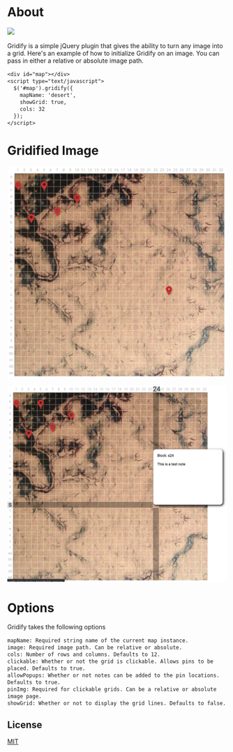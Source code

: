 # About

![](repo-images/faceoff.png)

Gridify is a simple jQuery plugin that gives the ability to turn any image into a grid. Here's an example of how to initialize Gridify on an image. You can pass in either a relative or absolute image path.

```
<div id="map"></div>
<script type="text/javascript">
  $('#map').gridify({
    mapName: 'desert',
    showGrid: true,
    cols: 32
  });
</script>
```

# Gridified Image

![](repo-images/desert-grid.png)

![](repo-images/desert-grid-hover.png)

# Options

Gridify takes the following options

```
mapName: Required string name of the current map instance.
image: Required image path. Can be relative or absolute.
cols: Number of rows and columns. Defaults to 12.
clickable: Whether or not the grid is clickable. Allows pins to be placed. Defaults to true.
allowPopups: Whether or not notes can be added to the pin locations. Defaults to true.
pinImg: Required for clickable grids. Can be a relative or absolute image page.
showGrid: Whether or not to display the grid lines. Defaults to false.
```

## License
[MIT](https://choosealicense.com/licenses/mit/)

